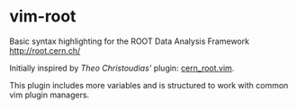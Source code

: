# vim-root

Basic syntax highlighting for the ROOT Data Analysis Framework
<http://root.cern.ch/>

Initially inspired by *Theo Christoudias'* plugin: [cern_root.vim][].

This plugin includes more variables and is structured to work with
common vim plugin managers.

[cern_root.vim]: http://www.vim.org/scripts/script.php?script_id=2387
